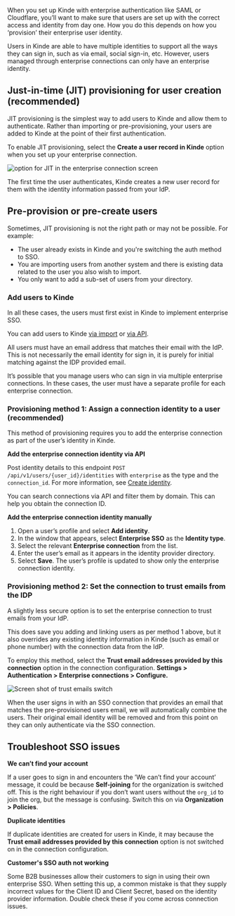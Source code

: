 
When you set up Kinde with enterprise authentication like SAML or Cloudflare, you’ll want to make sure that users are set up with the correct access and identity from day one. How you do this depends on how you ‘provision’ their enterprise user identity.

Users in Kinde are able to have multiple identities to support all the ways they can sign in, such as via email, social sign-in, etc. However, users managed through enterprise connections can only have an enterprise identity.

## Just-in-time (JIT) provisioning for user creation (recommended)

JIT provisioning is the simplest way to add users to Kinde and allow them to authenticate. Rather than importing or pre-provisioning, your users are added to Kinde at the point of their first authentication. 

To enable JIT provisioning, select the **Create a user record in Kinde** option when you set up your enterprise connection.

![option for JIT in the enterprise connection screen](https://imagedelivery.net/skPPZTHzSlcslvHjesZQcQ/74717fdb-d6d2-4f0b-dcf6-2aef95cb7600/public)

The first time the user authenticates, Kinde creates a new user record for them with the identity information passed from your IdP.

## Pre-provision or pre-create users

Sometimes, JIT provisioning is not the right path or may not be possible. For example:

- The user already exists in Kinde and you're switching the auth method to SSO.
- You are importing users from another system and there is existing data related to the user you also wish to import.
- You only want to add a sub-set of users from your directory.

### Add users to Kinde

In all these cases, the users must first exist in Kinde to implement enterprise SSO.

You can add users to Kinde [via import](/manage-users/add-and-edit/import-users-in-bulk/) or [via API](/kinde-apis/management#tag/users/post/api/v1/user). 

All users must have an email address that matches their email with the IdP. This is not necessarily the email identity for sign in, it is purely for initial matching against the IDP provided email.

<Aside title="Users who sign on through multiple enterprise connections">

It’s possible that you manage users who can sign in via multiple enterprise connections. In these cases, the user must have a separate profile for each enterprise connection.

</Aside>

### Provisioning method 1: Assign a connection identity to a user (recommended)

This method of provisioning requires you to add the enterprise connection as part of the user’s identity in Kinde.

**Add the enterprise connection identity via API**

Post identity details to this endpoint `POST /api/v1/users/{user_id}/identities` with `enterprise` as the type and the `connection_id`. For more information, see [Create identity](https://docs.kinde.com/kinde-apis/management/#tag/users/post/api/v1/users/{user_id}/identities).

You can search connections via API and filter them by domain. This can help you obtain the connection ID.

**Add the enterprise connection identity manually**

1. Open a user’s profile and select **Add identity**.
2. In the window that appears, select **Enterprise SSO** as the **Identity type**.
3. Select the relevant **Enterprise connection** from the list.
4. Enter the user’s email as it appears in the identity provider directory.
5. Select **Save**. The user’s profile is updated to show only the enterprise connection identity.

### Provisioning method 2: Set the connection to trust emails from the IDP

A slightly less secure option is to set the enterprise connection to trust emails from your IdP. 

This does save you adding and linking users as per method 1 above, but it also overrides any existing identity information in Kinde (such as email or phone number) with the connection data from the IdP.

To employ this method, select the **Trust email addresses provided by this connection** option in the connection configuration. **Settings > Authentication > Enterprise connections > Configure.**

![Screen shot of trust emails switch](https://imagedelivery.net/skPPZTHzSlcslvHjesZQcQ/92f20fc4-7dcb-4ce1-9fb2-74b4db67e200/public)

When the user signs in with an SSO connection that provides an email that matches the pre-provisioned users email, we will automatically combine the users. Their original email identity will be removed and from this point on they can only authenticate via the SSO connection.

## Troubleshoot SSO issues

**We can’t find your account**

If a user goes to sign in and encounters the ’We can’t find your account’ message, it could be because **Self-joining** for the organization is switched off. This is the right behaviour if you don’t want users without the `org_id` to join the org, but the message is confusing. Switch this on via  **Organization > Policies**.

**Duplicate identities**

If duplicate identities are created for users in Kinde, it may because the **Trust email addresses provided by this connection** option is not switched on in the connection configuration.

**Customer's SSO auth not working**

Some B2B businesses allow their customers to sign in using their own enterprise SSO. When setting this up, a common mistake is that they supply incorrect values for the Client ID and Client Secret, based on the identity provider information. Double check these if you come across connection issues.  
